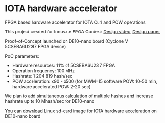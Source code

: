 # IOTA hardware accelerator
FPGA based hardware accelerator for IOTA Curl and POW operations

This project created for Innovate FPGA Contest:
[Design video](https://www.youtube.com/watch?v=JJRlwTJHBCg), 
[Design paper](http://www.innovatefpga.com/cgi-bin/innovate/teams.pl?Id=EM080)

Proof-of-Concept launched on DE10-nano board (Cyclone V 5CSEBA6U23I7 FPGA device)

PoC parameters:
- Hardware resources: 11% of 5CSEBA6U23I7 FPGA 
- Operation frequency: 100 MHz
- Hashrate: 1 204 819 hash/sec 
- POW acceleration: x90 - x500 (for MWM=15 software POW: 10-50 min, hardware accelerated POW: 2-20 sec)

We plan to add simultaneous calculation of multiple hashes and increase hashrate up to 10 Mhash/sec for DE10-nano

You can [download](https://github.com/LampaLab/iota_fpga/releases/tag/v0.1) Linux sd-card image for IOTA hardware acceleration on DE10-nano board

